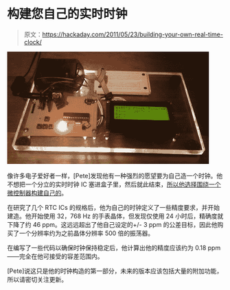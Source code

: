 # 构建您自己的实时时钟

> 原文：<https://hackaday.com/2011/05/23/building-your-own-real-time-clock/>

![diy_rtc](img/2ed924da9ab48a8164558d8202fae2c2.png "diy_rtc")

像许多电子爱好者一样，[Pete]发现他有一种强烈的愿望要为自己造一个时钟。他不想把一个分立的实时时钟 IC 塞进盒子里，然后就此结束，[所以他选择围绕一个微控制器构建自己的](http://petemills.blogspot.com/2011/05/real-time-clock-part-1.html)。

在研究了几个 RTC ICs 的规格后，他为自己的时钟定义了一些精度要求，并开始建造。他开始使用 32，768 Hz 的手表晶体，但发现仅使用 24 小时后，精确度就下降了约 46 ppm。这远远超出了他自己设定的+/- 3 ppm 的公差目标，因此他购买了一个分辨率约为之前晶体分辨率 500 倍的振荡器。

在编写了一些代码以确保时钟保持稳定后，他计算出他的精度应该约为 0.18 ppm——完全在他可接受的容差范围内。

[Pete]说这只是他的时钟构造的第一部分，未来的版本应该包括大量的附加功能，所以请密切关注更新。